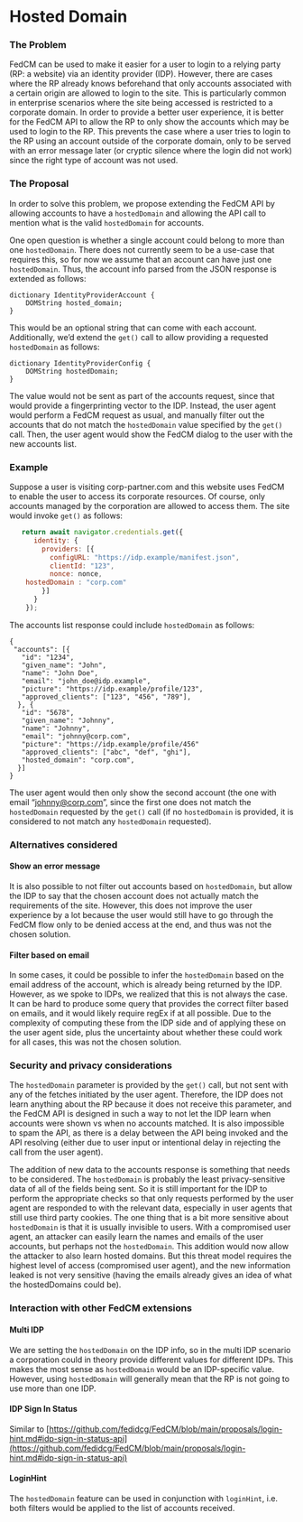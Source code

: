 # Hosted Domain

### The Problem

FedCM can be used to make it easier for a user to login to a relying party (RP: a website) via an identity provider (IDP). However, there are
cases where the RP already knows beforehand that only accounts associated with a certain origin are allowed to login to the site. This is
particularly common in enterprise scenarios where the site being accessed is restricted to a corporate domain. In order to provide a better
user experience, it is better for the FedCM API to allow the RP to only show the accounts which may be used to login to the RP. This prevents
the case where a user tries to login to the RP using an account outside of the corporate domain, only to be served with an error message later
(or cryptic silence where the login did not work) since the right type of account was not used.

### The Proposal

In order to solve this problem, we propose extending the FedCM API by allowing accounts to have a `hostedDomain` and allowing the API call to 
mention what is the valid `hostedDomain` for accounts.

One open question is whether a single account could belong to more than one `hostedDomain`. There does not currently seem to be a use-case that
requires this, so for now we assume that an account can have just one `hostedDomain`. Thus, the account info parsed from the JSON response is
extended as follows:

```
dictionary IdentityProviderAccount {
	DOMString hosted_domain;
}
```

This would be an optional string that can come with each account. Additionally, we’d extend the `get()` call to allow providing a requested
`hostedDomain` as follows:

```
dictionary IdentityProviderConfig {
	DOMString hostedDomain;
}
```

The value would not be sent as part of the accounts request, since that would provide a fingerprinting vector to the IDP. Instead, the user
agent would perform a FedCM request as usual, and manually filter out the accounts that do not match the `hostedDomain` value specified by the
`get()` call. Then, the user agent would show the FedCM dialog to the user with the new accounts list.


### Example

Suppose a user is visiting corp-partner.com and this website uses FedCM to enable the user to access its corporate resources. Of course, only
accounts managed by the corporation are allowed to access them. The site would invoke `get()` as follows:

```js
   return await navigator.credentials.get({
      identity: {
        providers: [{
          configURL: "https://idp.example/manifest.json",
          clientId: "123",
          nonce: nonce,
    hostedDomain : "corp.com"
        }]
      }
    });
```

The accounts list response could include `hostedDomain` as follows:

```
{
 "accounts": [{
   "id": "1234",
   "given_name": "John",
   "name": "John Doe",
   "email": "john_doe@idp.example",
   "picture": "https://idp.example/profile/123",
   "approved_clients": ["123", "456", "789"],
  }, {
   "id": "5678",
   "given_name": "Johnny",
   "name": "Johnny",
   "email": "johnny@corp.com",
   "picture": "https://idp.example/profile/456"
   "approved_clients": ["abc", "def", "ghi"],
   "hosted_domain": "corp.com",
  }]
}
```

The user agent would then only show the second account (the one with email “[johnny@corp.com](mailto:johnny@corp.com)”, since the first one
does not match the `hostedDomain` requested by the `get()` call (if no `hostedDomain` is provided, it is considered to not match any
`hostedDomain` requested).


### Alternatives considered


#### Show an error message

It is also possible to not filter out accounts based on `hostedDomain`, but allow the IDP to say that the chosen account does not actually match the requirements of the site. However, this does not improve the user experience by a lot because the user would still have to go through the FedCM flow only to be denied access at the end, and thus was not the chosen solution.


#### Filter based on email

In some cases, it could be possible to infer the `hostedDomain` based on the email address of the account, which is already being returned by the IDP. However, as we spoke to IDPs, we realized that this is not always the case. It can be hard to produce some query that provides the correct filter based on emails, and it would likely require regEx if at all possible. Due to the complexity of computing these from the IDP side and of applying these on the user agent side, plus the uncertainty about whether these could work for all cases, this was not the chosen solution.


### Security and privacy considerations

The `hostedDomain` parameter is provided by the `get()` call, but not sent with any of the fetches initiated by the user agent. Therefore, the IDP does not learn anything about the RP because it does not receive this parameter, and the FedCM API is designed in such a way to not let the IDP learn when accounts were shown vs when no accounts matched. It is also impossible to spam the API, as there is a delay between the API being invoked and the API resolving (either due to user input or intentional delay in rejecting the call from the user agent).

The addition of new data to the accounts response is something that needs to be considered. The `hostedDomain` is probably the least privacy-sensitive data of all of the fields being sent. So it is still important for the IDP to perform the appropriate checks so that only requests performed by the user agent are responded to with the relevant data, especially in user agents that still use third party cookies. The one thing that is a bit more sensitive about `hostedDomain` is that it is usually invisible to users. With a compromised user agent, an attacker can easily learn the names and emails of the user accounts, but perhaps not the `hostedDomain`. This addition would now allow the attacker to also learn hosted domains. But this threat model requires the highest level of access (compromised user agent), and the new information leaked is not very sensitive (having the emails already gives an idea of what the hostedDomains could be).


### Interaction with other FedCM extensions


#### Multi IDP

We are setting the `hostedDomain` on the IDP info, so in the multi IDP scenario a corporation could in theory provide different values for different IDPs. This makes the most sense as `hostedDomain` would be an IDP-specific value. However, using `hostedDomain` will generally mean that the RP is not going to use more than one IDP.


#### IDP Sign In Status


Similar to [https://github.com/fedidcg/FedCM/blob/main/proposals/login-hint.md#idp-sign-in-status-api](https://github.com/fedidcg/FedCM/blob/main/proposals/login-hint.md#idp-sign-in-status-api)


#### LoginHint

The `hostedDomain` feature can be used in conjunction with `loginHint`, i.e. both filters would be applied to the list of accounts received.
